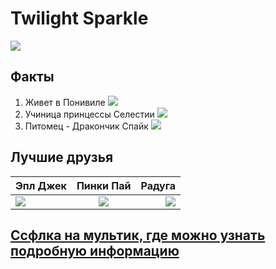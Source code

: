 # **Twilight Sparkle**
![](https://avatars.mds.yandex.net/get-pdb/909209/d73cc62d-6ddf-4298-be25-b34f420c4122/s1200)
## **Факты**
1. Живет в Понивиле
![](https://www.meme-arsenal.com/memes/2c171242e404744286678fd0d6bae409.jpg)
2. Учиница принцессы Селестии
![](https://www.nicepng.com/png/full/169-1699870_princess-celestia-my-little-pony-the-queen.png)
3. Питомец - Дракончик Спайк
![](https://im0-tub-ru.yandex.net/i?id=fc70bc9284daf9c4352fc55e734c653d&n=13)
## **Лучшие друзья**
Эпл Джек|Пинки Пай| Радуга
---|:---:|---:
![](https://avatars.mds.yandex.net/get-pdb/1025599/95fcfe40-be48-4236-a088-12b60effef6f/s1200?webp=false)|![](https://im0-tub-ru.yandex.net/i?id=d2efd3bbd418dd7dfa5038dc5d418263&n=13)|![](https://im0-tub-ru.yandex.net/i?id=dceddc7c689fafd55465c499c9edccb6&n=13)
## **[Ссфлка на мультик, где можно узнать подробную информацию](https://www.youtube.com/watch?v=uR7Z-CVHUoY&list=PLX3N4kdGCySkZHMHsEqW_4Q_9KI__wx_x)**
